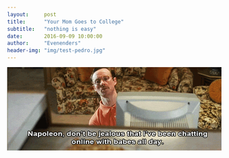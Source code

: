 ```yaml
---
layout:     post
title:      "Your Mom Goes to College"
subtitle:   "nothing is easy"
date:       2016-09-09 10:00:00
author:     "Evenenders"
header-img: "img/test-pedro.jpg"
---
```



![Kip](/img/kip.gif "Kip")
